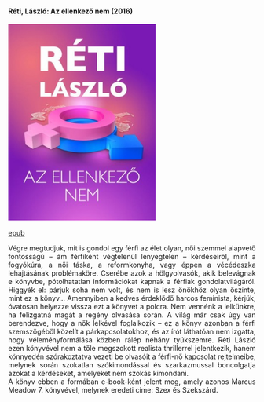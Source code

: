#### <a name="id_1703">Réti, László: Az ellenkező nem (2016)</a>
<img src="https://github.com/BercziSandor/calibre_lib/raw/main/Reti%2C%20Laszlo/Az%20ellenkezo%20nem%20%281703%29/cover.jpg" alt="cover" width="300"/>

[epub](https://github.com/BercziSandor/calibre_lib/raw/main/Reti%2C%20Laszlo/Az%20ellenkezo%20nem%20%281703%29/Az%20ellenkezo%20nem%20-%20Reti%2C%20Laszlo.epub)
<div>
<p align="justify">Végre ​megtudjuk, mit is gondol egy férfi az élet olyan, női szemmel alapvető fontosságú – ám férfiként végtelenül lényegtelen – kérdéseiről, mint a fogyókúra, a női táska, a reformkonyha, vagy éppen a vécédeszka lehajtásának problémaköre. Cserébe azok a hölgyolvasók, akik belevágnak e könyvbe, pótolhatatlan információkat kapnak a férfiak gondolatvilágáról. Higgyék el: párjuk soha nem volt, és nem is lesz önökhöz olyan őszinte, mint ez a könyv… Amennyiben a kedves érdeklődő harcos feminista, kérjük, óvatosan helyezze vissza ezt a könyvet a polcra. Nem vennénk a lelkünkre, ha felizgatná magát a regény olvasása során. A világ már csak úgy van berendezve, hogy a nők lelkével foglalkozik – ez a könyv azonban a férfi szemszögéből közelít a párkapcsolatokhoz, és az írót láthatóan nem izgatta, hogy véleményformálása közben rálép néhány tyúkszemre. Réti László ezen könyvével nem a tőle megszokott realista thrillerrel jelentkezik, hanem könnyedén szórakoztatva vezeti be olvasóit a férfi-nő kapcsolat rejtelmeibe, melynek során szokatlan szókimondással és szarkazmussal boncolgatja azokat a kérdéseket, amelyeket nem szokás kimondani.<br>A könyv ebben a formában e-book-ként jelent meg, amely azonos Marcus Meadow 7. könyvével, melynek eredeti címe: Szex és Szekszárd.</p></div>

